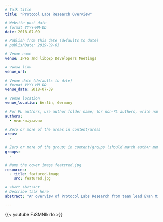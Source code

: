 ```yaml
---
# Talk title
title: "Protocol Labs Research Overview"

# Website post date
# format YYYY-MM-DD
date: 2018-07-09

# Publish from this date (defaults to date)
# publishDate: 2019-09-03

# Venue name
venue: IPFS and libp2p Developers Meetings

# Venue link
venue_url: 

# Venue date (defaults to date)
# format YYYY-MM-DD
venue_date: 2018-07-09

# Venue location
venue_location: Berlin, Germany

# For PL authors, use author folder name; for non-PL authors, write name as in paper within ""
authors:
  - evan-miyazono

# Zero or more of the areas in content/areas
areas:
  - 

# Zero or more of the groups in content/groups (should match author membership)
groups:
  - 

# Name the cover image featured.jpg
resources:
  - title: featured-image
    src: featured.jpg

# Short abstract
# Describe talk here
abstract: "An overview of Protocol Labs Research from team lead Evan Miyazono."

---
```



{{< youtube FuSMNIkIrIo >}}
